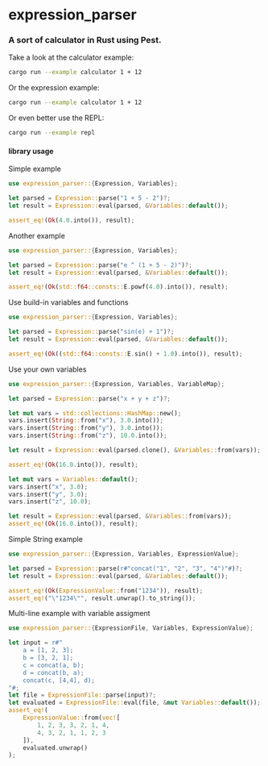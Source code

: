 # expression_parser

### A sort of calculator in Rust using Pest.

Take a look at the calculator example:
```sh
cargo run --example calculator 1 + 12
```

Or the expression example:
```sh
cargo run --example calculator 1 + 12
```

Or even better use the REPL:
```sh
cargo run --example repl
```

#### library usage

Simple example
```rust
use expression_parser::{Expression, Variables};

let parsed = Expression::parse("1 + 5 - 2")?;
let result = Expression::eval(parsed, &Variables::default());

assert_eq!(Ok(4.0.into()), result);
```

Another example
```rust
use expression_parser::{Expression, Variables};

let parsed = Expression::parse("e ^ (1 + 5 - 2)")?;
let result = Expression::eval(parsed, &Variables::default());

assert_eq!(Ok(std::f64::consts::E.powf(4.0).into()), result);
```

Use build-in variables and functions
```rust
use expression_parser::{Expression, Variables};

let parsed = Expression::parse("sin(e) + 1")?;
let result = Expression::eval(parsed, &Variables::default());

assert_eq!(Ok((std::f64::consts::E.sin() + 1.0).into()), result);
```

Use your own variables
```rust
use expression_parser::{Expression, Variables, VariableMap};

let parsed = Expression::parse("x + y + z")?;

let mut vars = std::collections::HashMap::new();
vars.insert(String::from("x"), 3.0.into());
vars.insert(String::from("y"), 3.0.into());
vars.insert(String::from("z"), 10.0.into());

let result = Expression::eval(parsed.clone(), &Variables::from(vars));

assert_eq!(Ok(16.0.into()), result);

let mut vars = Variables::default();
vars.insert("x", 3.0);
vars.insert("y", 3.0);
vars.insert("z", 10.0);

let result = Expression::eval(parsed, &Variables::from(vars));
assert_eq!(Ok(16.0.into()), result);
```

Simple String example
```rust
use expression_parser::{Expression, Variables, ExpressionValue};

let parsed = Expression::parse(r#"concat("1", "2", "3", "4")"#)?;
let result = Expression::eval(parsed, &Variables::default());

assert_eq!(Ok(ExpressionValue::from("1234")), result);
assert_eq!("\"1234\"", result.unwrap().to_string());
```

Multi-line example with variable assigment
```rust
use expression_parser::{ExpressionFile, Variables, ExpressionValue};

let input = r#"
    a = [1, 2, 3];
    b = [3, 2, 1];
    c = concat(a, b);
    d = concat(b, a);
    concat(c, [4,4], d);
"#;
let file = ExpressionFile::parse(input)?;
let evaluated = ExpressionFile::eval(file, &mut Variables::default());
assert_eq!(
    ExpressionValue::from(vec![
        1, 2, 3, 3, 2, 1, 4,
        4, 3, 2, 1, 1, 2, 3
    ]),
    evaluated.unwrap()
);
```

